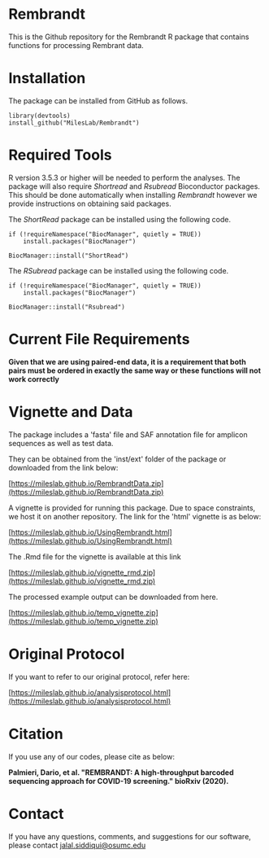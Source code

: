 # Rembrandt

This is the Github repository for the Rembrandt R package that contains functions for processing Rembrant data. 

# Installation

The package can be installed from GitHub as follows.

```
library(devtools)
install_github("MilesLab/Rembrandt")
```

# Required Tools

R version 3.5.3 or higher will be needed to perform the analyses. The package will also require *Shortread* and *Rsubread* Bioconductor packages. This should be done automatically when installing *Rembrandt* however we provide instructions on obtaining said packages. 

The *ShortRead* package can be installed using the following code.

```
if (!requireNamespace("BiocManager", quietly = TRUE))
    install.packages("BiocManager")

BiocManager::install("ShortRead")
```

The *RSubread* package can be installed using the following code.

```
if (!requireNamespace("BiocManager", quietly = TRUE))
    install.packages("BiocManager")

BiocManager::install("Rsubread")
```

# Current File Requirements

**Given that we are using paired-end data, it is a requirement that both pairs must be ordered in exactly the same way or these functions will not work correctly**

# Vignette and Data

The package includes a 'fasta' file and SAF annotation file for amplicon sequences as well as test data.

They can be obtained from the 'inst/ext' folder of the package or downloaded from the link below:

[https://mileslab.github.io/RembrandtData.zip](https://mileslab.github.io/RembrandtData.zip)

A vignette is provided for running this package. Due to space constraints, we host it on another repository.  The link for the 'html' vignette is as below:

[https://mileslab.github.io/UsingRembrandt.html](https://mileslab.github.io/UsingRembrandt.html)
 
The .Rmd file for the vignette is available at this link

[https://mileslab.github.io/vignette_rmd.zip](https://mileslab.github.io/vignette_rmd.zip)

The processed example output can be downloaded from here.

[https://mileslab.github.io/temp_vignette.zip](https://mileslab.github.io/temp_vignette.zip)

# Original Protocol

If you want to refer to our original protocol, refer here:

[https://mileslab.github.io/analysisprotocol.html](https://mileslab.github.io/analysisprotocol.html)

# Citation

If you use any of our codes, please cite as below:

**Palmieri, Dario, et al. "REMBRANDT: A high-throughput barcoded sequencing approach for COVID-19 screening." bioRxiv (2020).**

# Contact

If you have any questions, comments, and suggestions for our software, please contact <jalal.siddiqui@osumc.edu>

